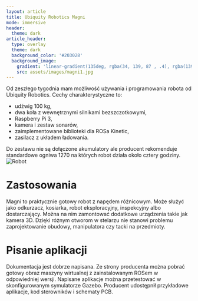 ```yaml
---
layout: article
title: Ubiquity Robotics Magni
mode: immersive
header:
  theme: dark
article_header:
  type: overlay
  theme: dark
  background_color: '#203028'
  background_image:
    gradient: 'linear-gradient(135deg, rgba(34, 139, 87 , .4), rgba(139, 34, 139, .4))'
    src: assets/images/magni1.jpg
---
```

<!--more-->
Od zeszłego tygodnia mam możliwość używania i programowania robota od Ubiquity Robotics. Cechy charakterystyczne to:

* udźwig 100 kg,
* dwa koła z wewnętrznymi silnikami bezszczotkowymi,
* Raspberry Pi 3,
* kamera i zestaw sonarów,
* zaimplementowane biblioteki dla ROSa Kinetic,
* zasilacz z układem ładowania.

Do zestawu nie są dołączone akumulatory ale producent rekomenduje standardowe ogniwa 1270 na których robot działa około cztery godziny. ![Robot](/assets/images/magni2.jpg)

# Zastosowania

Magni to praktycznie gotowy robot z napędem różnicowym. Może służyć jako odkurzacz, kosiarka, robot eksploracyjny, inspekcyjny albo dostarczający. Można na nim zamontować dodatkowe urządzenia takie jak kamera 3D. Dzięki różnym otworom w stelarzu nie stanowi problemu zaprojektowanie obudowy, manipulatora czy tacki na przedmioty. 


# Pisanie aplikacji

Dokumentacja jest dobrze napisana. Ze strony producenta można pobrać gotowy obraz maszyny wirtualnej z zainstalowanym ROSem w odpowiedniej wersji. Napisane aplikacje można przetestować w skonfigurowanym symulatorze Gazebo. Producent udostępnił przykładowe aplikacje, kod sterowników i schematy PCB.